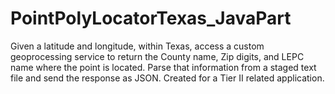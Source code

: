 # PointPolyLocatorTexas_JavaPart
Given a latitude and longitude, within Texas, access a custom geoprocessing service to return the County name, Zip digits, and LEPC name where the point is located. Parse that information from a staged text file and send the response as JSON.
Created for a Tier II related application.
